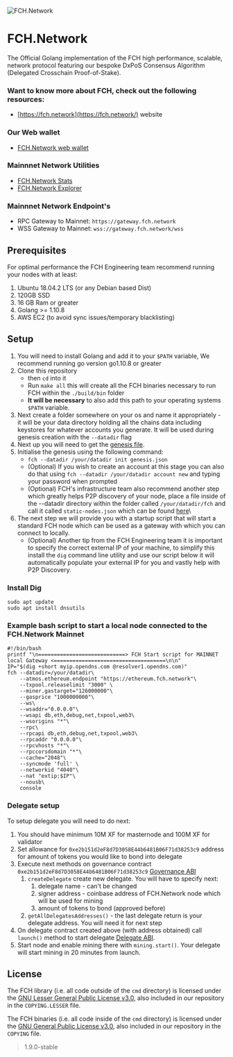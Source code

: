 ![FCH.Network](https://fch.network/wp-content/uploads/2019/10/fhcnetwork.svg "FCH") 

FCH.Network
======
The Official Golang implementation of the FCH high performance, scalable, network protocol featuring our bespoke DxPoS Consensus Algorithm (Delegated Crosschain Proof-of-Stake).

### Want to know more about FCH, check out the following resources:
* [https://fch.network](https://fch.network/) website

### Our Web wallet
* [FCH.Network web wallet](https://wallet.fch.network/)

### Mainnnet Network Utilities 
* [FCH.Network Stats](https://stats.fch.network/)
* [FCH.Network Explorer](https://blockscout.fch.network/)

### Mainnnet Network Endpoint's
* RPC Gateway to Mainnet: ```https://gateway.fch.network```
* WSS Gateway to Mainnet: ```wss://gateway.fch.network/wss```


## Prerequisites
For optimal performance the FCH Engineering team recommend running your nodes with at least:
1. Ubuntu 18.04.2 LTS (or any Debian based Dist)
2. 120GB SSD
3. 16 GB Ram or greater
4. Golang >= 1.10.8
5. AWS EC2 (to avoid sync issues/temporary blacklisting)


## Setup
1. You will need to install Golang and add it to your ```$PATH``` variable, We recommend running go version go1.10.8 or greater
2. Clone this repository
    * then ```cd``` into it
    * Run ```make all``` this will create all the FCH binaries necessary to run FCH within the ```./build/bin``` folder
    * **It will be necessary** to also add this path to your operating systems ```$PATH``` variable.
3. Next create a folder somewhere on your os and name it appropriately - it will be your data directory holding all the chains data including keystores for whatever accounts you generate. It will be used during genesis creation with the ```--datadir``` flag
4. Next up you will need to get the [genesis file](https://github.com/fchnetwork/fch/tree/master/fch/genesis.json).
5. Initialise the genesis using the following command: 
    * ```fch --datadir /your/datadir init genesis.json```
    * (Optional) If you wish to create an account at this stage you can also do that using ```fch --datadir /your/datadir account new```  and typing your password when prompted
    * (Optional) FCH's infrastructure team also recommend another step which greatly helps P2P discovery of your node, place a file inside of the --datadir directory within the folder called ```/your/datadir/fch``` and call it called ```static-nodes.json``` which can be found [here](https://github.com/fchnetwork/fch/tree/master/fch/static-nodes.json)\ 
6. The next step we will provide you with a startup script that will start a standard FCH node which can be used as a gateway with which you can connect to locally.
    * (Optional) Another tip from the FCH Engineering team it is important to specify the correct external IP of your machine, to simplify this install the ```dig``` command line utility and use our script below it will automatically populate your external IP for you and vastly help with P2P Discovery.

### Install Dig
```
sudo apt update
sudo apt install dnsutils
```

### Example bash script to start a local node connected to the FCH.Network Mainnet
```
#!/bin/bash
printf "\n============================> FCH Start script for MAINNET local Gateway <====================================\n\n" 
IP="$(dig +short myip.opendns.com @resolver1.opendns.com)" 
fch --datadir=/your/datadir\
    --atmos.ethereum.endpoint "https://ethereum.fch.network"\
    --txpool.releaselimit "3000" \
    --miner.gastarget="126000000"\
    --gasprice "1000000000"\
    --ws\
    --wsaddr="0.0.0.0"\
    --wsapi db,eth,debug,net,txpool,web3\
    --wsorigins "*"\
    --rpc\
    --rpcapi db,eth,debug,net,txpool,web3\
    --rpcaddr "0.0.0.0"\
    --rpcvhosts "*"\
    --rpccorsdomain "*"\
    --cache="2048"\
    --syncmode 'full' \
    --networkid "4040"\
    --nat "extip:$IP"\
    --nousb\
    console
```

### Delegate setup

To setup delegate you will need to do next:
1. You should have minimum 10M XF for masternode and 100M XF for validator
2. Set allowance for `0xe2b151d2eF8d7D3058E44b6481B06F71d38253c9` address for amount of tokens you would like to bond into delegate
3. Execute next methods on governance contract `0xe2b151d2eF8d7D3058E44b6481B06F71d38253c9` [Governance ABI](https://github.com/fchnetwork/fch/tree/master/fch//abi/governance.json)
    1. `createDelegate` create new delegate. You will have to specify next:
        1. delegate name - can't be changed
        2. signer address - coinbase address of FCH.Network node which will be used for mining
        3. amount of tokens to bond (approved before)
    2. `getAllDelegatesAddresses()` - the last delegate return is your delegate address. You will need it for next step
4. On delegate contract created above (with address obtained) call `launch()` method to start delegate [Delegate ABI](https://github.com/fchnetwork/fch/tree/master/fch//abi/delegate.json).
5. Start node and enable mining there with `mining.start()`. Your delegate will start mining in 20 minutes from launch.

## License

The FCH library (i.e. all code outside of the `cmd` directory) is licensed under the
[GNU Lesser General Public License v3.0](https://www.gnu.org/licenses/lgpl-3.0.en.html), also
included in our repository in the `COPYING.LESSER` file.

The FCH binaries (i.e. all code inside of the `cmd` directory) is licensed under the
[GNU General Public License v3.0](https://www.gnu.org/licenses/gpl-3.0.en.html), also included
in our repository in the `COPYING` file.
> 1.9.0-stable
